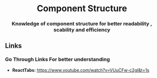 <div align="center">
  <h1 align="center">Component Structure</h1>
  <h3>Knowledge of component structure for better readability , scability and efficiency</h3>

</div>

## Links

### Go Through Links For better understanding

- **ReactTabs:** https://www.youtube.com/watch?v=VUuCFw-c2gI&t=1s
